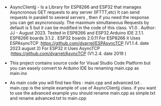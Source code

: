  - AsyncClientjj - Is a Library for ESP8266 and ESP32 that manages Asyncronous GET requests to any server (IFTTT,etc)
  It can send requests in paralell to several servers , then if you need the response you can get asyncronously.
  The maximum simultaneous Requests by default is 5 but it can be modified in the code of this class. 
  V1.0 . Author: JJ - August 2023. Tested in ESP8266 and ESP32.Arduino IDE 2.1.1. ESP8266 boards 3.1.2 . ESP32 boards 2.0.11
  For ESP8266 it Uses ESPAsyncTCP :https://github.com/dvarrel/ESPAsyncTCP (V1.1.4. date  2023 august 2)
  For ESP32 it Uses   AsyncTCP :https://github.com/dvarrel/AsyncTCP  (V1.2.4. date  2019 )

  - This project contains source code for Visual Studio Code Platform but you can easely convert to Arduino IDE bu renaming main.cpp as main.ino
  
 - As main code you will find two files : main.cpp and advanced.txt .
   main.cpp is the simple example of use of AsyncClientjj class. if you want to use the advanced example you should rename main.cpp as simple.txt and rename advanced.txt 
  to main.cpp
